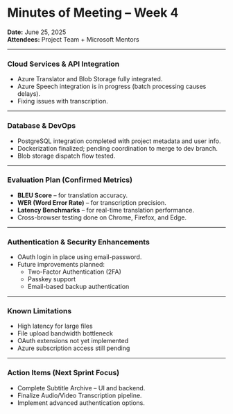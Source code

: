 # Minutes of Meeting – Week 4  
**Date:** June 25, 2025  
**Attendees:** Project Team + Microsoft Mentors  

---

### Cloud Services & API Integration
- Azure Translator and Blob Storage fully integrated.  
- Azure Speech integration is in progress (batch processing causes delays).  
- Fixing issues with transcription.  

---

### Database & DevOps
- PostgreSQL integration completed with project metadata and user info.  
- Dockerization finalized; pending coordination to merge to dev branch.  
- Blob storage dispatch flow tested.  

---

### Evaluation Plan (Confirmed Metrics)
- **BLEU Score** – for translation accuracy.  
- **WER (Word Error Rate)** – for transcription precision.  
- **Latency Benchmarks** – for real-time translation performance.  
- Cross-browser testing done on Chrome, Firefox, and Edge.  

---

### Authentication & Security Enhancements
- OAuth login in place using email-password.  
- Future improvements planned:  
  - Two-Factor Authentication (2FA)  
  - Passkey support  
  - Email-based backup authentication  

---

### Known Limitations
- High latency for large files  
- File upload bandwidth bottleneck  
- OAuth extensions not yet implemented  
- Azure subscription access still pending  

---

### Action Items (Next Sprint Focus)
- Complete Subtitle Archive – UI and backend.  
- Finalize Audio/Video Transcription pipeline.  
- Implement advanced authentication options.  
